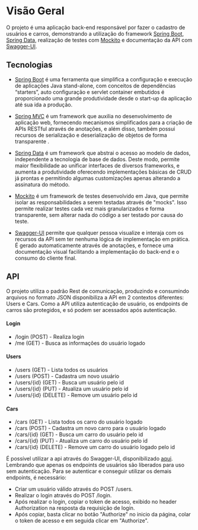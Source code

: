 # Visão Geral
O projeto é uma aplicação back-end responsável por fazer o cadastro de usuários e carros, demonstrando a utilização do framework [Spring Boot](https://projects.spring.io/spring-boot), [Spring Data](http://projects.spring.io/spring-data), realização de testes com [Mockito](https://site.mockito.org/) e documentação da API com [Swagger-UI](https://swagger.io/tools/swagger-ui/).

## Tecnologias
- [Spring Boot](https://projects.spring.io/spring-boot) é uma ferramenta que simplifica a configuração e execução de aplicações Java stand-alone,  com conceitos de dependências “starters”, auto configuração e servlet container embutidos é proporcionado uma grande produtividade desde o start-up da aplicação até sua ida a produção.
 
- [Spring MVC](https://docs.spring.io/spring/docs/current/spring-framework-reference/html/mvc.html) é um framework que auxilia no desenvolvimento de aplicação web, fornecendo mecanismos simplificados para a criação de APIs RESTful através de anotações, e além disso, também possui recursos de serialização e deserialização de objetos de forma transparente .
 
- [Spring Data](http://projects.spring.io/spring-data/) é um framework que abstrai o acesso ao modelo de dados, independente a tecnologia de base de dados. Deste modo, permite maior flexibilidade ao unificar interfaces de diversos frameworks, e aumenta a produtividade oferecendo implementações básicas de CRUD já prontas e permitindo algumas customizações apenas alterando a assinatura do método.

- [Mockito](https://site.mockito.org/) é um framework de testes desenvolvido em Java, que permite isolar as responsabilidades a serem testadas através de "mocks". Isso permite realizar testes cada vez mais granularizados e forma transparente, sem alterar nada do código a ser testado por causa do teste.

- [Swagger-UI](https://swagger.io/tools/swagger-ui/) permite que qualquer pessoa visualize e interaja com os recursos da API sem ter nenhuma lógica de implementação em prática. É gerado automaticamente através de anotações, e fornece uma documentação visual facilitando a implementação do back-end e o consumo do cliente final.

## API

O projeto utiliza o padrão Rest de comunicação, produzindo e consumindo arquivos no formato JSON disponibiliza a API em 2 contextos diferentes: Users e Cars. Como a API utiliza autenticação de usuário, os endpoints de carros são protegidos, e só podem ser acessados após autenticação.

#### Login
- /login (POST) - Realiza login
- /me (GET) - Busca as informações do usuário logado

#### Users
- /users (GET) - Lista todos os usuários
- /users (POST) - Cadastra um novo usuário
- /users/{id} (GET) - Busca um usuário pelo id
- /users/{id} (PUT) - Atualiza um usuário pelo id
- /users/{id} (DELETE) - Remove um usuário pelo id

#### Cars
- /cars (GET) - Lista todos os carro do usuário logado
- /cars (POST) - Cadastra um novo carro para o usuário logado
- /cars/{id} (GET) - Busca um carro do usuário pelo id
- /cars/{id} (PUT) - Atualiza um carro do usuário pelo id
- /cars/{id} (DELETE) - Remove um carro do usuário logado pelo id

É possível utilizar a api através do Swagger-UI, disponibilizado [aqui](https://car-registration-api.herokuapp.com/api/swagger-ui.html). Lembrando que apenas os endpoints de usuários são liberados para uso sem autenticação. Para se autenticar e conseguir utilizar os demais endpoints, é necessário:

- Criar um usuário válido através do POST /users.
- Realizar o login através do POST /login.
- Após realizar o login, copiar o token de acesso, exibido no header Authorization na resposta da requisição de login.
- Após copiar, basta clicar no botão "Authorize" no inicio da página, colar o token de acesso e em seguida clicar em "Authorize".
